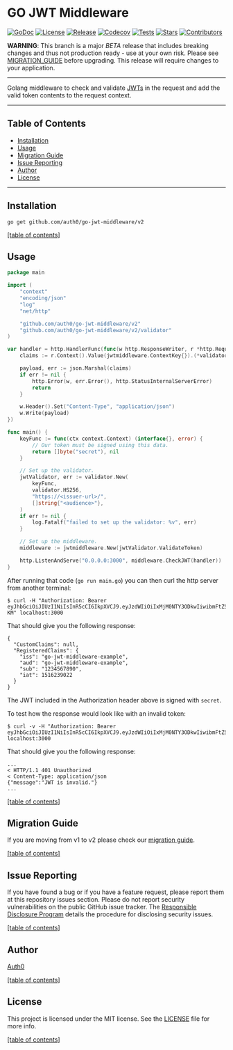 # GO JWT Middleware

[![GoDoc](https://pkg.go.dev/badge/github.com/auth0/go-jwt-middleware.svg)](https://pkg.go.dev/github.com/auth0/go-jwt-middleware/v2)
[![License](https://img.shields.io/github/license/auth0/go-jwt-middleware.svg?style=flat-square)](https://github.com/auth0/go-jwt-middleware/blob/master/LICENSE)
[![Release](https://img.shields.io/github/v/release/auth0/go-jwt-middleware?include_prereleases&style=flat-square)](https://github.com/auth0/go-jwt-middleware/releases)
[![Codecov](https://img.shields.io/codecov/c/github/auth0/go-jwt-middleware?style=flat-square&token=fs2WrOXe9H)](https://codecov.io/gh/auth0/go-jwt-middleware)
[![Tests](https://img.shields.io/endpoint.svg?url=https%3A%2F%2Factions-badge.atrox.dev%2Fauth0%2Fgo-jwt-middleware%2Fbadge%3Fref%3Dmaster&style=flat-square)](https://github.com/auth0/go-jwt-middleware/actions?query=branch%3Amaster)
[![Stars](https://img.shields.io/github/stars/auth0/go-jwt-middleware.svg?style=flat-square)](https://github.com/auth0/go-jwt-middleware/stargazers)
[![Contributors](https://img.shields.io/github/contributors/auth0/go-jwt-middleware?style=flat-square)](https://github.com/auth0/go-jwt-middleware/graphs/contributors)

**WARNING**: This branch is a major _BETA_ release that includes breaking changes and thus not production ready - use at your 
own risk. Please see [MIGRATION_GUIDE](MIGRATION_GUIDE.md) before upgrading. This release will require changes to your
application.

---

Golang middleware to check and validate [JWTs](jwt.io) in the request and add the valid token contents to the request 
context.

-------------------------------------

## Table of Contents

- [Installation](#installation)
- [Usage](#usage)
- [Migration Guide](#migration-guide)
- [Issue Reporting](#issue-reporting)
- [Author](#author)
- [License](#license)

-------------------------------------

## Installation

```shell
go get github.com/auth0/go-jwt-middleware/v2
```

[[table of contents]](#table-of-contents)

## Usage

```go
package main

import (
	"context"
	"encoding/json"
	"log"
	"net/http"

	"github.com/auth0/go-jwt-middleware/v2"
	"github.com/auth0/go-jwt-middleware/v2/validator"
)

var handler = http.HandlerFunc(func(w http.ResponseWriter, r *http.Request) {
	claims := r.Context().Value(jwtmiddleware.ContextKey{}).(*validator.ValidatedClaims)

	payload, err := json.Marshal(claims)
	if err != nil {
		http.Error(w, err.Error(), http.StatusInternalServerError)
		return
	}

	w.Header().Set("Content-Type", "application/json")
	w.Write(payload)
})

func main() {
	keyFunc := func(ctx context.Context) (interface{}, error) {
		// Our token must be signed using this data.
		return []byte("secret"), nil
	}

	// Set up the validator.
	jwtValidator, err := validator.New(
		keyFunc,
		validator.HS256,
		"https://<issuer-url>/",
		[]string{"<audience>"},
	)
	if err != nil {
		log.Fatalf("failed to set up the validator: %v", err)
	}

	// Set up the middleware.
	middleware := jwtmiddleware.New(jwtValidator.ValidateToken)

	http.ListenAndServe("0.0.0.0:3000", middleware.CheckJWT(handler))
}
```

After running that code (`go run main.go`) you can then curl the http server from another terminal:

```
$ curl -H "Authorization: Bearer eyJhbGciOiJIUzI1NiIsInR5cCI6IkpXVCJ9.eyJzdWIiOiIxMjM0NTY3ODkwIiwibmFtZSI6IkpvaG4gRG9lIiwiaWF0IjoxNTE2MjM5MDIyLCJpc3MiOiJnby1qd3QtbWlkZGxld2FyZS1leGFtcGxlIiwiYXVkIjoiZ28tand0LW1pZGRsZXdhcmUtZXhhbXBsZSJ9.xcnkyPYu_b3qm2yeYuEgr5R5M5t4pN9s04U1ya53-KM" localhost:3000
```

That should give you the following response:

```
{
  "CustomClaims": null,
  "RegisteredClaims": {
    "iss": "go-jwt-middleware-example",
    "aud": "go-jwt-middleware-example",
    "sub": "1234567890",
    "iat": 1516239022
  }
}
```

The JWT included in the Authorization header above is signed with `secret`.

To test how the response would look like with an invalid token:

```
$ curl -v -H "Authorization: Bearer eyJhbGciOiJIUzI1NiIsInR5cCI6IkpXVCJ9.eyJzdWIiOiIxMjM0NTY3ODkwIiwibmFtZSI6IkpvaG4gRG9lIiwiaWF0IjoxNTE2MjM5MDIyfQ.yiDw9IDNCa1WXCoDfPR_g356vSsHBEerqh9IvnD49QE" localhost:3000
```

That should give you the following response:

```
...
< HTTP/1.1 401 Unauthorized
< Content-Type: application/json
{"message":"JWT is invalid."}
...
```

[[table of contents]](#table-of-contents)

## Migration Guide

If you are moving from v1 to v2 please check our [migration guide](MIGRATION_GUIDE.md).

[[table of contents]](#table-of-contents)

## Issue Reporting

If you have found a bug or if you have a feature request, please report them at this repository issues section. Please do not report security vulnerabilities on the public GitHub issue tracker. The [Responsible Disclosure Program](https://auth0.com/whitehat) details the procedure for disclosing security issues.

[[table of contents]](#table-of-contents)

## Author

[Auth0](https://auth0.com/)

[[table of contents]](#table-of-contents)

## License

This project is licensed under the MIT license. See the [LICENSE](LICENSE) file for more info.

[[table of contents]](#table-of-contents)
